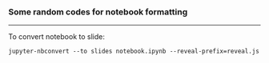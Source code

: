 ### Some random codes for notebook formatting
***

To convert notebook to slide:
```
jupyter-nbconvert --to slides notebook.ipynb --reveal-prefix=reveal.js
```
